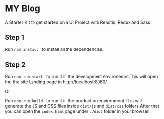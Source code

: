 # MY Blog
A Starter Kit to get started on a UI Project with Reactjs, Redux and Sass.


## Step 1
Run ```npm install ``` to install all the dependencies.


## Step 2
Run ```npm run start ``` to run it in the development environemnt.This will open the the site Landing page in http://localhost:8080/

Or

Run ```npm run build ``` to run it in the production environment.This will generate the JS and CSS files inside `dist/js` and `dist/css` folders.After that you can open the `index.html` page under `./dist` folder in your browser.

